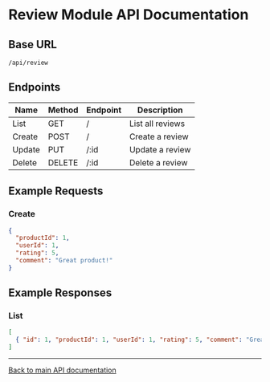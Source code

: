 # Review Module API Documentation

## Base URL
`/api/review`

## Endpoints

| Name         | Method | Endpoint         | Description           |
|--------------|--------|------------------|-----------------------|
| List         | GET    | /                | List all reviews      |
| Create       | POST   | /                | Create a review       |
| Update       | PUT    | /:id             | Update a review       |
| Delete       | DELETE | /:id             | Delete a review       |

## Example Requests

### Create
```json
{
  "productId": 1,
  "userId": 1,
  "rating": 5,
  "comment": "Great product!"
}
```

## Example Responses

### List
```json
[
  { "id": 1, "productId": 1, "userId": 1, "rating": 5, "comment": "Great product!" }
]
```

---
[Back to main API documentation](../../README.md) 